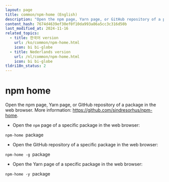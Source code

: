 ```yaml
---
layout: page
title: common/npm-home (English)
description: "Open the npm page, Yarn page, or GitHub repository of a package in the web browser."
content_hash: 7674d4639ef30ef0f10da993a86a5cc3c316d50b
last_modified_at: 2024-11-16
related_topics:
  - title: 한국어 version
    url: /ko/common/npm-home.html
    icon: bi bi-globe
  - title: Nederlands version
    url: /nl/common/npm-home.html
    icon: bi bi-globe
tldri18n_status: 2
---
```

# npm home

Open the npm page, Yarn page, or GitHub repository of a package in the web browser.
More information: <https://github.com/sindresorhus/npm-home>.

- Open the `npm` page of a specific package in the web browser:

`npm-home `<span class="tldr-var badge badge-pill bg-dark-lm bg-white-dm text-white-lm text-dark-dm font-weight-bold">package</span>

- Open the GitHub repository of a specific package in the web browser:

`npm-home -g `<span class="tldr-var badge badge-pill bg-dark-lm bg-white-dm text-white-lm text-dark-dm font-weight-bold">package</span>

- Open the Yarn page of a specific package in the web browser:

`npm-home -y `<span class="tldr-var badge badge-pill bg-dark-lm bg-white-dm text-white-lm text-dark-dm font-weight-bold">package</span>
